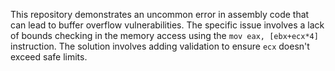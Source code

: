 This repository demonstrates an uncommon error in assembly code that can lead to buffer overflow vulnerabilities.  The specific issue involves a lack of bounds checking in the memory access using the `mov eax, [ebx+ecx*4]` instruction.  The solution involves adding validation to ensure `ecx` doesn't exceed safe limits.